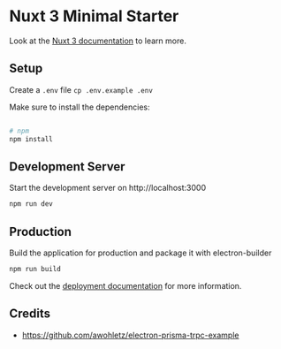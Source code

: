 # Nuxt 3 Minimal Starter

Look at the [Nuxt 3 documentation](https://nuxt.com/docs/getting-started/introduction) to learn more.

## Setup

Create a `.env` file `cp .env.example .env`

Make sure to install the dependencies:

```bash

# npm
npm install

```

## Development Server

Start the development server on http://localhost:3000

```bash
npm run dev
```

## Production

Build the application for production and package it with electron-builder

```bash
npm run build
```

Check out the [deployment documentation](https://nuxt.com/docs/getting-started/deployment) for more information.

## Credits

-   https://github.com/awohletz/electron-prisma-trpc-example
